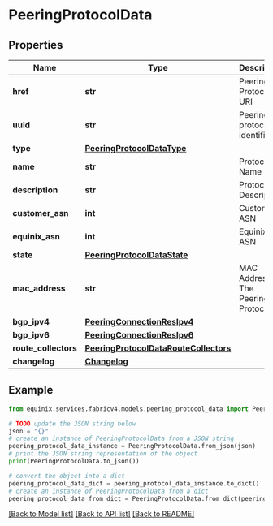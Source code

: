 # PeeringProtocolData


## Properties

Name | Type | Description | Notes
------------ | ------------- | ------------- | -------------
**href** | **str** | Peering Protocol URI | [optional] 
**uuid** | **str** | Peering protocol identifier | [optional] 
**type** | [**PeeringProtocolDataType**](PeeringProtocolDataType.md) |  | [optional] 
**name** | **str** | Protocol Name | [optional] 
**description** | **str** | Protocol Description | [optional] 
**customer_asn** | **int** | Customer ASN | [optional] 
**equinix_asn** | **int** | Equinix ASN | [optional] 
**state** | [**PeeringProtocolDataState**](PeeringProtocolDataState.md) |  | [optional] 
**mac_address** | **str** | MAC Address of The Peering Protocol | [optional] 
**bgp_ipv4** | [**PeeringConnectionResIpv4**](PeeringConnectionResIpv4.md) |  | [optional] 
**bgp_ipv6** | [**PeeringConnectionResIpv6**](PeeringConnectionResIpv6.md) |  | [optional] 
**route_collectors** | [**PeeringProtocolDataRouteCollectors**](PeeringProtocolDataRouteCollectors.md) |  | [optional] 
**changelog** | [**Changelog**](Changelog.md) |  | [optional] 

## Example

```python
from equinix.services.fabricv4.models.peering_protocol_data import PeeringProtocolData

# TODO update the JSON string below
json = "{}"
# create an instance of PeeringProtocolData from a JSON string
peering_protocol_data_instance = PeeringProtocolData.from_json(json)
# print the JSON string representation of the object
print(PeeringProtocolData.to_json())

# convert the object into a dict
peering_protocol_data_dict = peering_protocol_data_instance.to_dict()
# create an instance of PeeringProtocolData from a dict
peering_protocol_data_from_dict = PeeringProtocolData.from_dict(peering_protocol_data_dict)
```
[[Back to Model list]](../README.md#documentation-for-models) [[Back to API list]](../README.md#documentation-for-api-endpoints) [[Back to README]](../README.md)


